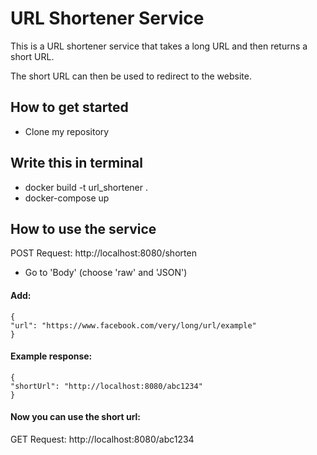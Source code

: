 # URL Shortener Service
This is a URL shortener service that takes a long URL and then returns a short URL.

The short URL can then be used to redirect to the website.

<h2>How to get started</h2>

- Clone my repository

<h2>Write this in terminal</h2>

- docker build -t url_shortener .
- docker-compose up

<h2> How to use the service </h2>

POST Request: http://localhost:8080/shorten

- Go to 'Body' (choose 'raw' and 'JSON')

<h4>Add:</h4>

````
{
"url": "https://www.facebook.com/very/long/url/example"
}
````

<h4>Example response:</h4>

````
{
"shortUrl": "http://localhost:8080/abc1234"
}
````

<h4> Now you can use the short url: </h4>

GET Request: http://localhost:8080/abc1234